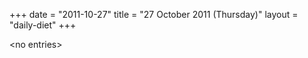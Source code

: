 +++
date = "2011-10-27"
title = "27 October 2011 (Thursday)"
layout = "daily-diet"
+++

\<no entries\>